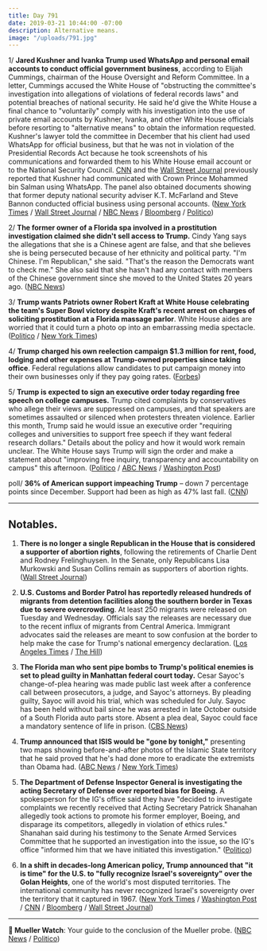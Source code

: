 ```yaml
---
title: Day 791
date: 2019-03-21 10:44:00 -07:00
description: Alternative means.
image: "/uploads/791.jpg"
---
```


1/ **Jared Kushner and Ivanka Trump used WhatsApp and personal email accounts to conduct official government business**, according to Elijah Cummings, chairman of the House Oversight and Reform Committee. In a letter, Cummings accused the White House of "obstructing the committee's investigation into allegations of violations of federal records laws" and potential breaches of national security. He said he'd give the White House a final chance to "voluntarily" comply with his investigation into the use of private email accounts by Kushner, Ivanka, and other White House officials before resorting to "alternative means" to obtain the information requested. Kushner's lawyer told the committee in December that his client had used WhatsApp for official business, but that he was not in violation of the Presidential Records Act because he took screenshots of his communications and forwarded them to his White House email account or to the National Security Council. [CNN](https://www.cnn.com/2018/10/17/politics/jared-kushner-saudi-ties-jamal-khashoggi/index.html) and the [Wall Street Journal](https://www.wsj.com/articles/trumps-big-bet-on-saudis-now-poses-a-bigger-dilemma-1540402173) previously reported that Kushner had communicated with Crown Prince Mohammed bin Salman using WhatsApp. The panel also obtained documents showing that former deputy national security adviser K.T. McFarland and Steve Bannon conducted official business using personal accounts. ([New York Times](https://www.nytimes.com/2019/03/21/us/politics/jared-kushner-whatsapp-official-use.html) / [Wall Street Journal](https://www.wsj.com/articles/house-democrats-probe-white-house-officials-email-use-11553188033) / [NBC News](https://www.nbcnews.com/politics/congress/cummings-gives-white-house-last-chance-comply-request-email-use-n985966) / [Bloomberg](https://www.bloomberg.com/news/articles/2019-03-21/democrats-demand-records-on-kushner-s-use-of-email-message-apps) / [Politico](https://www.politico.com/story/2019/03/21/elijah-cummings-jared-kushner-encrypted-app-1230978))

2/ **The former owner of a Florida spa involved in a prostitution investigation claimed she didn't sell access to Trump.** Cindy Yang  says the allegations that she is a Chinese agent are false, and that she believes she is being persecuted because of her ethnicity and political party. "I'm Chinese. I'm Republican," she said. "That's the reason the Democrats want to check me." She also said that she hasn't had any contact with members of the Chinese government since she moved to the United States 20 years ago. ([NBC News](https://www.nbcnews.com/politics/donald-trump/ex-spa-owner-denies-selling-access-trump-says-dems-target-n985381))

3/ **Trump wants Patriots owner Robert Kraft at White House celebrating the team's Super Bowl victory despite Kraft's recent arrest on charges of soliciting prostitution at a Florida massage parlor**. White House aides are worried that it could turn a photo op into an embarrassing media spectacle. ([Politico](https://www.politico.com/story/2019/03/20/trump-bob-kraft-visit-1230492) / [New York Times](https://www.nytimes.com/2019/03/21/us/politics/trump-robert-kraft-white-house.html))

4/ **Trump charged his own reelection campaign $1.3 million for rent, food, lodging and other expenses at Trump-owned properties since taking office**. Federal regulations allow candidates to put campaign money into their own businesses only if they pay going rates. ([Forbes](https://www.forbes.com/sites/danalexander/2019/03/20/trump-has-now-shifted-13m-of-campaign-donor-money-into-his-business/#6e53a2647aaf))

5/ **Trump is expected to sign an executive order today regarding free speech on college campuses.** Trump cited complaints by conservatives who allege their views are suppressed on campuses, and that speakers are sometimes assaulted or silenced when protesters threaten violence. Earlier this month, Trump said he would issue an executive order "requiring colleges and universities to support free speech if they want federal research dollars." Details about the policy and how it would work remain unclear. The White House says Trump will sign the order and make a statement about "improving free inquiry, transparency and accountability on campus" this afternoon. ([Politico](https://www.politico.com/story/2019/03/20/trump-free-speech-devos-1230490) / [ABC News](https://abcnews.go.com/Politics/trump-sign-executive-order-threatening-aid-colleges-speakers/story?id=61833503) / [Washington Post](https://www.washingtonpost.com/education/2019/03/21/trump-expected-sign-executive-order-free-speech/))

poll/ **36% of American support impeaching Trump** – down 7 percentage points since December. Support had been as high as 47% last fall. ([CNN](https://www.cnn.com/2019/03/20/politics/cnn-poll-impeachment-trump-russia/index.html))

---

## Notables.

1. **There is no longer a single Republican in the House that is considered a supporter of abortion rights**, following the retirements of Charlie Dent and Rodney Frelinghuysen. In the Senate, only Republicans Lisa Murkowski and Susan Collins remain as supporters of abortion rights. ([Wall Street Journal](https://www.wsj.com/articles/house-republicans-now-unanimous-in-opposing-abortion-rights-11553172954))

2. **U.S. Customs and Border Patrol has reportedly released hundreds of migrants from detention facilities along the southern border in Texas due to severe overcrowding**. At least 250 migrants were released on Tuesday and Wednesday. Officials say the releases are necessary due to the recent influx of migrants from Central America. Immigrant advocates said the releases are meant to sow confusion at the border to help make the case for Trump's national emergency declaration. ([Los Angeles Times](https://www.latimes.com/nation/la-na-texas-border-migrants-released-20190319-story.html) / [The Hill](https://thehill.com/homenews/administration/435053-border-patrol-releasing-migrants-due-to-overcrowding-report))

3. **The Florida man who sent pipe bombs to Trump's political enemies is set to plead guilty in Manhattan federal court today.** Cesar Sayoc's change-of-plea hearing was made public last week after a conference call between prosecutors, a judge, and Sayoc's attorneys. By pleading guilty, Sayoc will avoid his trial, which was scheduled for July. Sayoc has been held without bail since he was arrested in late October outside of a South Florida auto parts store. Absent a plea deal, Sayoc could face a mandatory sentence of life in prison. ([CBS News](https://www.cbsnews.com/news/florida-man-who-sent-pipe-bombs-to-media-trump-critics-set-to-plead-guilty/))

4. **Trump announced that ISIS would be "gone by tonight,"** presenting two maps showing before-and-after photos of the Islamic State territory that he said proved that he's had done more to eradicate the extremists than Obama had. ([ABC News](https://abcnews.go.com/Politics/president-donald-trump-showing-map-declares-isis-tonight/story?id=61819010) / [New York Times](https://www.nytimes.com/2019/03/20/us/politics/trump-isis.html))

5. **The Department of Defense Inspector General is investigating the acting Secretary of Defense over reported bias for Boeing.** A spokesperson for the IG's office said they have "decided to investigate complaints we recently received that Acting Secretary Patrick Shanahan allegedly took actions to promote his former employer, Boeing, and disparage its competitors, allegedly in violation of ethics rules." Shanahan said during his testimony to the Senate Armed Services Committee that he supported an investigation into the issue, so the IG's office "informed him that we have initiated this investigation." ([Politico](https://www.politico.com/story/2019/03/20/pentagon-investigating-shanahan-boeing-ties-1284597))

6. **In a shift in decades-long American policy, Trump announced that "it is time" for the U.S. to "fully recognize Israel's sovereignty" over the Golan Heights**, one of the world's most disputed territories. The international community has never recognized Israel's sovereignty over the territory that it captured in 1967. ([New York Times](https://www.nytimes.com/2019/03/21/us/politics/golan-heights-trump.html) / [Washington Post](https://www.washingtonpost.com/politics/trump-endorses-israeli-control-of-the-disputed-golan-heights/2019/03/21/7cfc0554-4bfb-11e9-93d0-64dbcf38ba41_story.html) / [CNN](https://www.cnn.com/2019/03/21/politics/trump-golan-heights-tweet/index.html) / [Bloomberg](https://www.bloomberg.com/news/articles/2019-03-21/trump-says-time-to-recognize-golan-heights-as-part-of-israel) / [Wall Street Journal](https://www.wsj.com/articles/trump-time-for-u-s-to-recognize-israels-sovereignty-over-golan-heights-11553187644))

---

**📓 Mueller Watch**:  Your guide to the conclusion of the Mueller probe. ([NBC News](https://www.nbcnews.com/politics/meet-the-press/washington-braces-mueller-report-n985751) / [Politico](https://www.politico.com/story/2019/03/20/guide-end-mueller-probe-1230488))